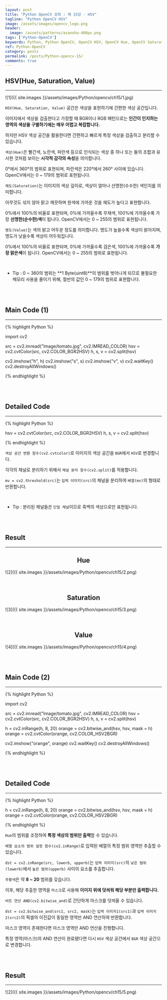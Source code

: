 ```yaml
---
layout: post
title: "Python OpenCV 강좌 : 제 15강 - HSV"
tagline: "Python OpenCV HSV"
image: /assets/images/opencv_logo.png
header:
  image: /assets/patterns/asanoha-400px.png
tags: ['Python-OpenCV']
keywords: Python, Python OpenCV, OpenCV HSV, OpenCV Hue, OpenCV Saturation, OpenCV Value
ref: Python-OpenCV
category: posts
permalink: /posts/Python-opencv-15/
comments: true
---
```


## HSV(Hue, Saturation, Value) ##
----------

![1]({{ site.images }}/assets/images/Python/opencv/ch15/1.jpg)

`HSV(Hue, Saturation, Value)` 공간은 색상을 표현하기에 간편한 색상 공간입니다.

이미지에서 색상을 검출한다고 가정할 때 BGR이나 RGB 패턴으로는 **인간이 인지하는 영역의 색상을 구별하기에는 매우 어렵고 복잡합니다.**

하지만 HSV 색상 공간을 활용한다면 간편하고 빠르게 특정 색상을 검출하고 분리할 수 있습니다.

`색상(Hue)`은 빨간색, 노란색, 파란색 등으로 인식되는 색상 중 하나 또는 둘의 조합과 유사한 것처럼 보이는 **시각적 감각의 속성**을 의미합니다.

0°에서 360°의 범위로 표현되며, 파란색은 220°에서 260° 사이에 있습니다. OpenCV에서는 0 ~ 179의 범위로 표현됩니다.

`채도(Saturation)`는 이미지의 색상 깊이로, 색상이 얼마나 선명한(수수한) 색인지를 의미합니다.

아무것도 섞지 않아 맑고 깨끗하며 원색에 가까운 것을 채도가 높다고 표현합니다. 

0%에서 100%의 비율로 표현되며, 0%에 가까울수록 무채색, 100%에 가까울수록 가장 **선명한(순수한)색**이 됩니다. OpenCV에서는 0 ~ 255의 범위로 표현됩니다.

`명도(Value)`는 색의 밝고 어두운 정도를 의미합니다. 명도가 높을수록 색상이 밝아지며, 명도가 낮을수록 색상이 어두워집니다.

0%에서 100%의 비율로 표현되며, 0%에 가까울수록 검은색, 100%에 가까울수록 **가장 맑은색**이 됩니다. OpenCV에서는 0 ~ 255의 범위로 표현됩니다.

<br>

* Tip : 0 ~ 360의 범위는 **1 Byte(uint8)**의 범위를 벗어나게 되므로 불필요한 메모리 사용을 줄이기 위해, 절반의 값인 0 ~ 179의 범위로 표현합니다.

<br>
<br>

## Main Code (1) ##
----------

{% highlight Python %}

import cv2

src = cv2.imread("Image/tomato.jpg", cv2.IMREAD_COLOR)
hsv = cv2.cvtColor(src, cv2.COLOR_BGR2HSV)
h, s, v = cv2.split(hsv)

cv2.imshow("h", h)
cv2.imshow("s", s)
cv2.imshow("v", v)
cv2.waitKey()
cv2.destroyAllWindows()

{% endhighlight %}

<br>
<br>

## Detailed Code ##
----------

{% highlight Python %}

hsv = cv2.cvtColor(src, cv2.COLOR_BGR2HSV)
h, s, v = cv2.split(hsv)

{% endhighlight %}

`색상 공간 변환 함수(cv2.cvtcolor)`로 이미지의 색상 공간을 `BGR`에서 `HSV`로 변경합니다.

각각의 채널로 분리하기 위해서 `채널 분리 함수(cv2.split)`를 적용합니다.

`mv = cv2.threshold(src)`는 `입력 이미지(src)`의 채널을 분리하여 `배열(mv)`의 형태로 반환합니다.

<br>

* Tip : 분리된 채널들은 `단일 채널`이므로 흑백의 색상으로만 표현됩니다.

<br>
<br>

## Result ##
----------

## <center>Hue</center> ##

![2]({{ site.images }}/assets/images/Python/opencv/ch15/2.png)

<br>

## <center>Saturation</center> ##

![3]({{ site.images }}/assets/images/Python/opencv/ch15/3.png)

<br>

## <center>Value</center> ##

![4]({{ site.images }}/assets/images/Python/opencv/ch15/4.png)

<br>
<br>

## Main Code (2) ##
----------

{% highlight Python %}

import cv2

src = cv2.imread("Image/tomato.jpg", cv2.IMREAD_COLOR)
hsv = cv2.cvtColor(src, cv2.COLOR_BGR2HSV)
h, s, v = cv2.split(hsv)

h = cv2.inRange(h, 8, 20)
orange = cv2.bitwise_and(hsv, hsv, mask = h)
orange = cv2.cvtColor(orange, cv2.COLOR_HSV2BGR)

cv2.imshow("orange", orange)
cv2.waitKey()
cv2.destroyAllWindows()

{% endhighlight %}

<br>
<br>

## Detailed Code ##
----------

{% highlight Python %}

h = cv2.inRange(h, 8, 20)
orange = cv2.bitwise_and(hsv, hsv, mask = h)
orange = cv2.cvtColor(orange, cv2.COLOR_HSV2BGR)

{% endhighlight %}

`Hue`의 범위를 조정하여 **특정 색상의 범위만 출력**할 수 있습니다.

`배열 요소의 범위 설정 함수(cv2.inRange)`로 입력된 배열의 특정 범위 영역만 추출할 수 있습니다.

`dst = cv2.inRange(src, lowerb, upperb)`는 `입력 이미지(src)`의 `낮은 범위(lowerb)`에서 `높은 범위(upperb)` 사이의 요소를 추출합니다.

`주황색`은 약 **8 ~ 20** 범위를 갖습니다.

이후, 해당 추출한 영역을 `마스크`로 사용해 **이미지 위에 덧씌워 해당 부분만 출력합니다.**

`비트 연산 AND(cv2.bitwise_and)`로 간단하게 마스크를 덧씌울 수 있습니다.

`dst = cv2.bitwise_and(src1, src2, mask)`는 `입력 이미지1(src1)`과 `입력 이미지2(src2)`의 픽셀의 이진값이 동일한 영역만 AND 연산하여 반환합니다.

마스크 영역이 존재한다면 마스크 영역만 AND 연산을 진행합니다.

특정 영역(마스크)의 AND 연산이 완료됐다면 다시 `HSV` 색상 공간에서 `BGR` 색상 공간으로 변경합니다.

<br>
<br>

## Result ##
----------

![2]({{ site.images }}/assets/images/Python/opencv/ch15/5.png)